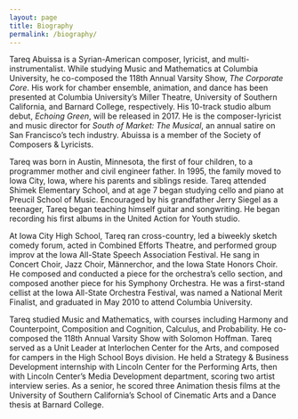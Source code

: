 ```yaml
---
layout: page
title: Biography
permalink: /biography/
---
```


Tareq Abuissa is a Syrian-American composer, lyricist, and multi-instrumentalist. While studying Music and Mathematics at Columbia University, he co-composed the 118th Annual Varsity Show, <i>The Corporate Core</i>. His work for chamber ensemble, animation, and dance has been presented at Columbia University’s Miller Theatre, University of Southern California, and Barnard College, respectively. His 10-track studio album debut, <i>Echoing Green</i>, will be released in 2017. He is the composer-lyricist and music director for <i>South of Market: The Musical</i>, an annual satire on San Francisco’s tech industry. Abuissa is a member of the Society of Composers & Lyricists. 

Tareq was born in Austin, Minnesota, the first of four children, to a programmer mother and civil engineer father. In 1995, the family moved to Iowa City, Iowa, where his parents and siblings reside. Tareq attended Shimek Elementary School, and at age 7 began studying cello and piano at Preucil School of Music. Encouraged by his grandfather Jerry Siegel as a teenager, Tareq began teaching himself guitar and songwriting. He began recording his first albums in the United Action for Youth studio. 

At Iowa City High School, Tareq ran cross-country, led a biweekly sketch comedy forum, acted in Combined Efforts Theatre, and performed group improv at the Iowa All-State Speech Association Festival. He sang in Concert Choir, Jazz Choir, Männerchor, and the Iowa State Honors Choir. He composed and conducted a piece for the orchestra’s cello section, and composed another piece for his Symphony Orchestra. He was a first-stand cellist at the Iowa All-State Orchestra Festival, was named a National Merit Finalist, and graduated in May 2010 to attend Columbia University.

Tareq studied Music and Mathematics, with courses including Harmony and Counterpoint, Composition and Cognition, Calculus, and Probability. He co-composed the 118th Annual Varsity Show with Solomon Hoffman. Tareq served as a Unit Leader at Interlochen Center for the Arts, and composed for campers in the High School Boys division. He held a Strategy & Business Development internship with Lincoln Center for the Performing Arts, then with Lincoln Center’s Media Development department, scoring two artist interview series. As a senior, he scored three Animation thesis films at the University of Southern California’s School of Cinematic Arts and a Dance thesis at Barnard College.  